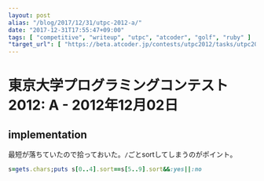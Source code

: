 ```yaml
---
layout: post
alias: "/blog/2017/12/31/utpc-2012-a/"
date: "2017-12-31T17:55:47+09:00"
tags: [ "competitive", "writeup", "utpc", "atcoder", "golf", "ruby" ]
"target_url": [ "https://beta.atcoder.jp/contests/utpc2012/tasks/utpc2012_01" ]
---
```


# 東京大学プログラミングコンテスト2012: A - 2012年12月02日

## implementation

最短が落ちていたので拾っておいた。`/`ごとsortしてしまうのがポイント。

``` ruby
s=gets.chars;puts s[0..4].sort==s[5..9].sort&&:yes||:no
```
